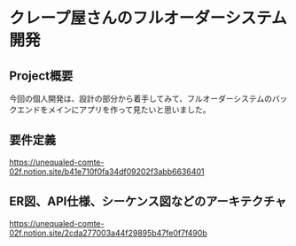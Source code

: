 # クレープ屋さんのフルオーダーシステム開発
## Project概要
今回の個人開発は、設計の部分から着手してみて、フルオーダーシステムのバックエンドをメインにアプリを作って見たいと思いました。

## 要件定義
https://unequaled-comte-02f.notion.site/b41e710f0fa34df09202f3abb6636401

## ER図、API仕様、シーケンス図などのアーキテクチャ
https://unequaled-comte-02f.notion.site/2cda277003a44f29895b47fe0f7f490b
